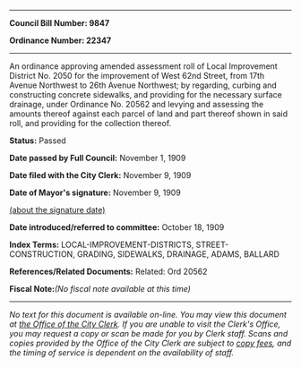 

********

**Council Bill Number: 9847**
   
**Ordinance Number: 22347**
********

 An ordinance approving amended assessment roll of Local Improvement District No. 2050 for the improvement of West 62nd Street, from 17th Avenue Northwest to 26th Avenue Northwest; by regarding, curbing and constructing concrete sidewalks, and providing for the necessary surface drainage, under Ordinance No. 20562 and levying and assessing the amounts thereof against each parcel of land and part thereof shown in said roll, and providing for the collection thereof.

**Status:** Passed
   
**Date passed by Full Council:** November 1, 1909
   
**Date filed with the City Clerk:** November 9, 1909
   
**Date of Mayor's signature:** November 9, 1909
   
[(about the signature date)](/~public/approvaldate.htm)
   
   
   
**Date introduced/referred to committee:** October 18, 1909
   
   
**Index Terms:** LOCAL-IMPROVEMENT-DISTRICTS, STREET-CONSTRUCTION, GRADING, SIDEWALKS, DRAINAGE, ADAMS, BALLARD

**References/Related Documents:** Related: Ord 20562

**Fiscal Note:**_(No fiscal note available at this time)_
********

_No text for this document is available on-line. You may view this document at [the Office of the City Clerk](http://www.seattle.gov/leg/clerk/contactUs.htm). If you are unable to visit the Clerk's Office, you may request a copy or scan be made for you by Clerk staff. Scans and copies provided by the Office of the City Clerk are subject to [copy fees](http://clerk.seattle.gov/~public/clerkfees.htm), and the timing of service is dependent on the availability of staff._

